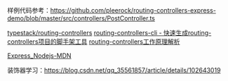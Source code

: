 
样例代码参考：https://github.com/pleerock/routing-controllers-express-demo/blob/master/src/controllers/PostController.ts

[typestack/routing-controllers](https://github.com/typestack/routing-controllers#installation)
[routing-controllers-cli - 快速生成routing-controllers项目的脚手架工具](https://blog.csdn.net/u011748319/article/details/105231554/)
[routing-controllers工作原理解析](https://blog.csdn.net/u011748319/article/details/105296621)

[Express_Nodejs-MDN](https://developer.mozilla.org/zh-CN/docs/learn/Server-side/Express_Nodejs/routes)


装饰器学习：https://blog.csdn.net/qq_35561857/article/details/102643019